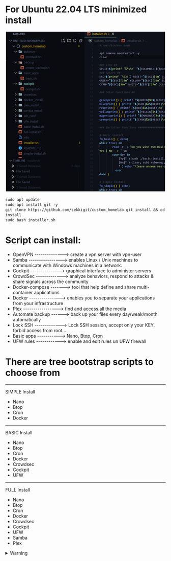 # For Ubuntu 22.04 LTS minimized install

<p align="center">
  <img width="500" height="500" src="https://github.com/sekkigit/porfolio.sekiteh/blob/gh-pages/img/works/5.jpg?raw=true">
</p>

```
sudo apt update
sudo apt install git -y
git clone https://github.com/sekkigit/custom_homelab.git install && cd install
sudo bash installer.sh
```
# Script can install: 

   - OpenVPN --------------> create a vpn server with vpn-user
   - Samba ----------------> enables Linux / Unix machines to communicate with Windows machines in a network.
   - Cockpit --------------> graphical interface to administer servers
   - CrowdSec -------------> analyze behaviors, respond to attacks & share signals across the community
   - Docker-compose -------> tool that help define and share multi-container applications
   - Docker ---------------> enables you to separate your applications from your infrastructure
   - Plex -----------------> find and access all the media 
   - Automate backup ------> back up your files every day/weak/month automatically
   - Lock SSH -------------> Lock SSH session, accept only your KEY, forbid access from root...
   - Basic apps -----------> Nano, Btop, Cron
   - UFW rules ------------> enable and edit rules un UFW firewall


# There are tree bootstrap scripts to choose from
------------------------
SIMPLE Install
  - Nano
  - Btop
  - Cron
  - Docker
------------------------
BASIC Install
  - Nano
  - Btop
  - Cron
  - Docker
  - Crowdsec
  - Cockpit
  - UFW
------------------------
FULL Install
  - Nano
  - Btop
  - Cron
  - Docker
  - Crowdsec
  - Cockpit
  - UFW
  - Samba
  - Plex

<details><summary>Warning</summary>
<p>

#### ⚠️ Please beware that products can change over time.

```ruby
   puts "I do my best to keep up with the latest changes and releases, but please understand that this won’t always be the case."
```

</p>
</details>
